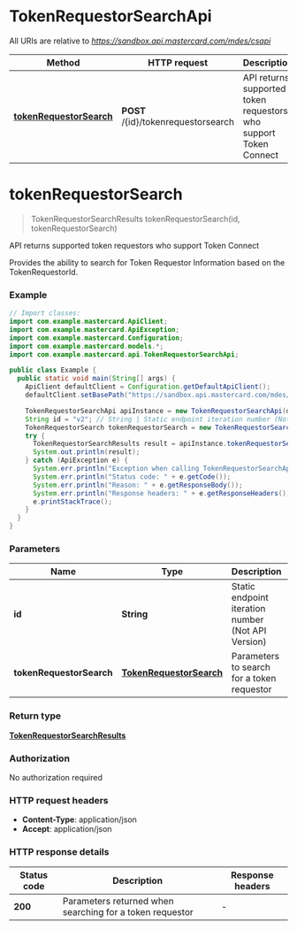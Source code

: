 # TokenRequestorSearchApi

All URIs are relative to *https://sandbox.api.mastercard.com/mdes/csapi*

| Method | HTTP request | Description |
|------------- | ------------- | -------------|
| [**tokenRequestorSearch**](TokenRequestorSearchApi.md#tokenRequestorSearch) | **POST** /{id}/tokenrequestorsearch | API returns supported token requestors who support Token Connect |


<a id="tokenRequestorSearch"></a>
# **tokenRequestorSearch**
> TokenRequestorSearchResults tokenRequestorSearch(id, tokenRequestorSearch)

API returns supported token requestors who support Token Connect

Provides the ability to search for Token Requestor Information based on the TokenRequestorId.

### Example
```java
// Import classes:
import com.example.mastercard.ApiClient;
import com.example.mastercard.ApiException;
import com.example.mastercard.Configuration;
import com.example.mastercard.models.*;
import com.example.mastercard.api.TokenRequestorSearchApi;

public class Example {
  public static void main(String[] args) {
    ApiClient defaultClient = Configuration.getDefaultApiClient();
    defaultClient.setBasePath("https://sandbox.api.mastercard.com/mdes/csapi");

    TokenRequestorSearchApi apiInstance = new TokenRequestorSearchApi(defaultClient);
    String id = "v2"; // String | Static endpoint iteration number (Not API Version)
    TokenRequestorSearch tokenRequestorSearch = new TokenRequestorSearch(); // TokenRequestorSearch | Parameters to search for a token requestor
    try {
      TokenRequestorSearchResults result = apiInstance.tokenRequestorSearch(id, tokenRequestorSearch);
      System.out.println(result);
    } catch (ApiException e) {
      System.err.println("Exception when calling TokenRequestorSearchApi#tokenRequestorSearch");
      System.err.println("Status code: " + e.getCode());
      System.err.println("Reason: " + e.getResponseBody());
      System.err.println("Response headers: " + e.getResponseHeaders());
      e.printStackTrace();
    }
  }
}
```

### Parameters

| Name | Type | Description  | Notes |
|------------- | ------------- | ------------- | -------------|
| **id** | **String**| Static endpoint iteration number (Not API Version) | |
| **tokenRequestorSearch** | [**TokenRequestorSearch**](TokenRequestorSearch.md)| Parameters to search for a token requestor | |

### Return type

[**TokenRequestorSearchResults**](TokenRequestorSearchResults.md)

### Authorization

No authorization required

### HTTP request headers

 - **Content-Type**: application/json
 - **Accept**: application/json

### HTTP response details
| Status code | Description | Response headers |
|-------------|-------------|------------------|
| **200** | Parameters returned when searching for a token requestor |  -  |


